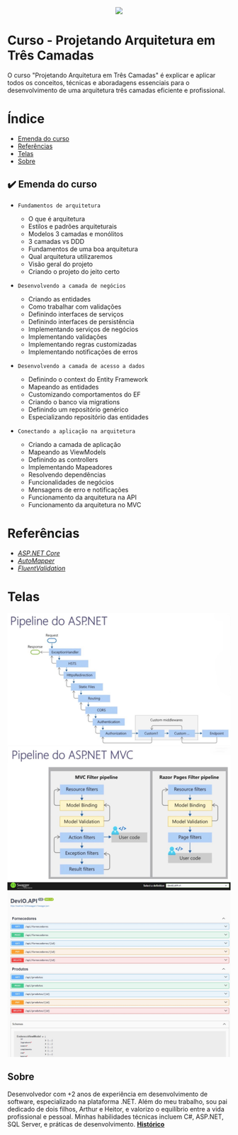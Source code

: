 <p align="center">
<img loading="lazy" src="http://img.shields.io/static/v1?label=STATUS&message=%20DESENVOLVIMENTO&color=GREEN&style=for-the-badge"/>
</p>

# Curso - Projetando Arquitetura em Três Camadas 
O curso "Projetando Arquitetura em Três Camadas" é explicar e aplicar todos os conceitos, técnicas e aboradagens essenciais para o desenvolvimento de 
uma arquitetura três camadas eficiente e profissional. 

# Índice 

* [Emenda do curso](#emenda)
* [Referências](#referencias)
* [Telas](#telas)
* [Sobre](#sobre)

<div id='emenda'/>
  
## ✔️ Emenda do curso

- ``Fundamentos de arquitetura ``
    * O que é arquitetura 
    * Estilos e padrões arquiteturais
    * Modelos 3 camadas e monólitos
    * 3 camadas vs DDD
    * Fundamentos de uma boa arquitetura
    * Qual arquitetura utilizaremos
    * Visão geral do projeto
    * Criando o projeto do jeito certo
      
- ``Desenvolvendo a camada de negócios``
    * Criando as entidades
    * Como trabalhar com validações
    * Definindo interfaces de serviços
    * Definindo interfaces de persistência
    * Implementando serviços de negócios
    * Implementando validações
    * Implementando regras customizadas
    * Implementando notificações de erros
      
- ``Desenvolvendo a camada de acesso a dados``
    * Definindo o context do Entity Framework
    * Mapeando as entidades
    * Customizando comportamentos do EF
    * Criando o banco via migrations
    * Definindo um repositório genérico
    * Especializando repositório das entidades
    
- ``Conectando a aplicação na arquitetura``
    * Criando a camada de aplicação
    * Mapeando as ViewModels
    * Definindo as controllers
    * Implementando Mapeadores
    * Resolvendo dependências 
    * Funcionalidades de negócios 
    * Mensagens de erro e notificações 
    * Funcionamento da arquitetura na API 
    * Funcionamento da arquitetura no MVC

<div id='referencias'/>
  
# Referências
*  *[ASP.NET Core](https://learn.microsoft.com/pt-br/aspnet/core/?view=aspnetcore-8.0?target=blank)*
*  *[AutoMapper](https://automapper.org?target=blank)*
*  *[FluentValidation](https://docs.fluentvalidation.net/en/latest/=blank)*

<div id='telas'/> 
  
# Telas
![Tela](https://github.com/Wesley-Silva/Dominando-ASPNETCore/blob/main/ASPNETCoreMVC/wwwroot/ImagesReadme/pipeline-aspnet.jpg)
![Tela](https://github.com/Wesley-Silva/Dominando-ASPNETCore/blob/main/ASPNETCoreMVC/wwwroot/ImagesReadme/pipeline-aspnet-mvc.jpg)
![Tela](https://github.com/Wesley-Silva/ApiEmCamadas/blob/main/ApiTresCamadas/src/DevIO.API/Imagens/End-Point-Api.jpg)

<div id='sobre'/>  
  
## Sobre

Desenvolvedor com +2 anos de experiência em desenvolvimento de software, especializado na plataforma .NET. 
Além do meu trabalho, sou pai dedicado de dois filhos, Arthur e Heitor, e valorizo o equilíbrio entre a vida profissional e pessoal. 
Minhas habilidades técnicas incluem C#, ASP.NET, SQL Server, e práticas de desenvolvimento. 
**[Histórico](https://wesleysilva.netlify.app/?target=_blank)**
